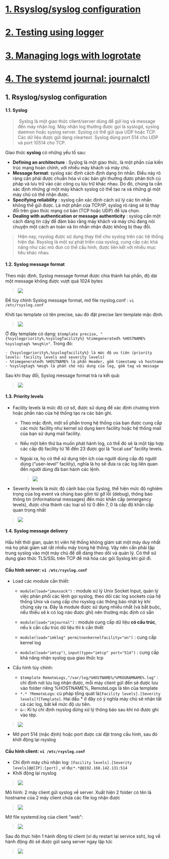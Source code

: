 # [1. Rsyslog/syslog configuration](#1)
# [2. Testing using logger](#2)
# [3. Managing logs with logrotate](#3)
# [4. The systemd journal: journalctl](#4) 



##  1. Rsyslog/syslog configuration <a name="1"></a>

#### 1.1. Syslog 

> ​	Syslog là một giao thức client/server dùng để gửi log và message đến máy nhận log. Máy nhận log thường được gọi là syslogd, syslog daemon hoặc syslog server. Syslog có thể gửi qua UDP hoặc TCP. Các dữ liệu được gửi dạng cleartext. Syslog dùng port 514 cho UDP và port 10514 cho TCP.

Giao thức **syslog** có những yếu tố sau:

- **Defining an architecture** : Syslog là một giao thức, là một phần của kiến trúc mạng hoàn chỉnh, với nhiều máy khách và máy chủ.
- **Message format**: syslog xác định cách định dạng tin nhắn. Điều này rõ ràng cần phải được chuẩn hóa vì các bản ghi thường được phân tích cú pháp và lưu trữ vào các công cụ lưu trữ khác nhau. Do đó, chúng ta cần xác định những gì một máy khách syslog có thể tạo ra và những gì một máy chủ có thể nhận được.
- **Specifying reliability** : syslog cần xác định cách xử lý các tin nhắn không thể gửi được. Là một phần của TCP/IP, syslog rõ ràng sẽ bị thay đổi trên giao thức mạng cơ bản (TCP hoặc UDP) để lựa chọn.
- **Dealing with authentication or message authenticity** : syslog cần một cách đáng tin cậy để đảm bảo rằng máy khách và máy chủ đang nói chuyện một cách an toàn và tin nhắn nhận được không bị thay đổi.

>  Hiện nay, rsyslog được sử dụng thay thế cho syslog trên các hệ thống hiện đại. Rsyslog là một sự phát triển của syslog, cung cấp các khả năng như các mô đun có thể cấu hình, được liên kết với nhiều mục tiêu khác nhau. 

#### 1.2. Syslog message format 

Theo mặc định, Syslog message format được chia thành hai phần, độ dài một message không được vượt quá 1024 bytes

>  ![](./images/report3/syslog.png)



Để tùy chỉnh Syslog message format, mở file rsyslog.conf : `vi /etc/rsyslog.conf`

Khởi tạo template có tên precise, sau đó đặt precise làm template mặc định. 



>  ![](./images/report3/templatelog.png)



Ở đây template có dạng: ` $template precise, "{%syslogpriority%,%syslogfacility%} %timegenerated% %HOSTNAME% %syslogtag% %msg%\n" `. Trong đó:

	- {%syslogpriority%,%syslogfacility%} là mức độ ưu tiên (priority levels: facility levels and severity levels)
	- %timegenerated% %HOSTNAME% là phần Header, gồm timestamp và hostname
	- %syslogtag% %msg% là phần chứ nội dung của log, gồm tag và message

Sau khi thay đổi, Syslog message format trả ra kết quả:



>  ![](./images/report3/syslog1.png)



#### 1.3. Priority levels

- Facility levels là mức độ cơ sở, được sử dụng để xác định chương trình hoặc phần nào của hệ thống tạo ra các bản ghi. 

  - Theo mặc định, một số phần trong hệ thống của bạn được cung cấp các mức facility như kernel sử dụng kern facility hoặc hệ thống mail của bạn sử dụng mail facility.

  - Nếu một bên thứ ba muốn phát hành log, có thể đó sẽ là một tập hợp các cấp độ facility từ 16 đến 23 được gọi là “local use” facility levels.

  - Ngoài ra, họ có thể sử dụng tiện ích của người dùng cấp độ người dùng (“user-level” facility), nghĩa là họ sẽ đưa ra các log liên quan đến người dùng đã ban hành các lệnh.

    

    >  ![](./images/report3/facility.png)

    

- Severity levels là mức độ cảnh báo của Syslog, thể hiện mức độ nghiêm trọng của log event và chúng bao gồm từ gỡ lỗi (debug), thông báo thông tin (informational messages) đến mức khẩn cấp (emergency levels), được chia thành các loại số từ 0 đến 7, 0 là cấp độ khẩn cấp quan trọng nhất



> ![](./images/report3/severity.png)



#### 1.4. Syslog message delivery

Hầu hết thời gian, quản trị viên hệ thống không giám sát một máy duy nhất mà họ phải giám sát rất nhiều máy trong hệ thống. Vậy nên cần phải tập trung syslog vào một máy chủ để dễ dàng theo dõi và quản lý. Có thể sử dụng giao thức TLS/SSL trên TCP để mã hóa các gói Syslog khi gửi đi. 

#### Cấu hình server: `vi /etc/rsyslog.conf` 

- Load các module cần thiết:  

  - `module(load="imuxsock")` : module xử lý Unix Socket Input, quản lý việc phân phối các lệnh gọi syslog,  theo dõi các log sockets của hệ thống Unix và cung cấp cho rsyslog các thông báo nhật ký khi chúng xảy ra. Đây là module được sử dụng nhiều nhất (và bắt buộc, nếu thiếu sẽ k có log nào được ghi) nên thường mặc định có sẵn

  - `module(load="imjournal")` : module cung cấp dữ liệu **có cấu trúc**, nếu k cần cấu trúc dữ liệu thì k cần thiết

  - `module(load="imklog" permitnonkernelfacility="on")` : cung cấp kernel log

  - `module(load="imtcp")`, `input(type="imtcp" port="514")` : cung cấp khả năng nhận syslog qua giao thức tcp

- Cấu hình tùy chỉnh: 
  - `$template RemoteLogs,"/var/log/%HOSTNAME%/%PROGRAMNAME%.log"` : chỉ định nơi lưu log nhận được, mỗi máy client gửi đến sẽ được lưu vào folder riêng %HOSTNAME%, RemoteLogs là tên của template
  - `*.* ?RemoteLogs`:  cú pháp tổng quát là`[Facility levels].[Severity levels]?[Template]`. Hai dấu * ở đây có ý nghĩa máy chủ sẽ nhận tất cả các log, bất kể mức độ ưu tiên.
  - `&~`: Kí tự chỉ định rsyslog dừng xử lý thông báo sau khi nó được ghi vào tệp.



>  ![](./images/report3/syslogsv.png)



- Mở port 514 (mặc định) hoặc port được cài đặt trong cấu hình, sau đó khởi động lại rsyslog

#### Cấu hình client: `vi /etc/rsyslog.conf`

- Chỉ định máy chủ nhận log: `[Facility levels].[Severity levels]@@[IP]:[port]` , ví dụ:`*.*@@192.168.142.131:514`
- Khởi động lại rsyslog

>  ![](./images/report3/syslogcl.png)

Mô hình: 2 máy client gửi syslog về server. Xuất hiện 2 folder có tên là hostname của 2 máy client chứa các file log nhận được 



>  ![](./images/report3/syslog3.png)



Mở file systemd.log của client "web":



> ![](./images/report3/syslog4.png)



Sau đó thực hiện 1 hành động từ client (ví dụ restart lại service ssh), log về hành động đó sẽ được gửi sang server ngay lập tức



> ![](./images/report3/syslog5.png)